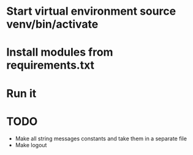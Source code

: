 # Start virtual environment source venv/bin/activate
# Install modules from requirements.txt
# Run it

# TODO
- Make all string messages constants and take them in a separate file
- Make logout